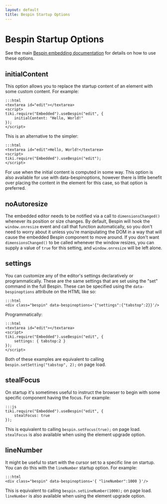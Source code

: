 ```yaml
---
layout: default
title: Bespin Startup Options
---
```


Bespin Startup Options
======================

See the main [Bespin embedding documentation][1] for details on how to use these
options.

[1]: index.html "Bespin embedding documentation"


initialContent
--------------

This option allows you to replace the startup content of an element with some
custom content. For example:

    :::html
    <textarea id="edit"></textarea>
    <script>
    tiki.require("Embedded").useBespin("edit", {
        initialContent: "Hello, World!"
    });
    </script>

This is an alternative to the simpler:

    :::html
    <textarea id="edit">Hello, World!</textarea>
    <script>
    tiki.require("Embedded").useBespin("edit");
    </script>

For use when the initial content is computed in some way. This option is also
available for use with data-bespinoptions, however there is little benefit over
placing the content in the element for this case, so that option is preferred.


noAutoresize
------------

The embedded editor needs to be notified via a call to
`dimensionsChanged()` whenever its position or size changes. By default, Bespin
will hook the `window.onresize` event and call that function automatically, so
you don't need to worry about it unless you're manipulating the DOM in a way
that will cause the embedded Bespin component to move around. If you don't want
`dimensionsChanged()` to be called whenever the window resizes, you can supply
a value of `true` for this setting, and `window.onresize` will be left alone.


settings
--------

You can customize any of the editor's settings declaratively or
programmatically. These are the same settings that are set using the "set"
command in the full Bespin. These can be specified using the
`data-bespinoptions` attribute on the HTML like so:

    :::html
    <div class="bespin" data-bespinoptions='{"settings":{"tabstop":2}}'/>

Programmatically:

    :::html
    <textarea id="edit"></textarea>
    <script>
    tiki.require("Embedded").useBespin("edit", {
        settings: { tabstop:2 }
    });
    </script>

Both of these examples are equivalent to calling
`bespin.setSetting("tabstop", 2);` on page load.


stealFocus
----------

On startup it's sometimes useful to instruct the browser to begin with some
specific component having the focus. For example:

    :::js
    tiki.require("Embedded").useBespin("edit", {
        stealFocus: true
    });

This is equivalent to calling `bespin.setFocus(true);` on page load.
`stealFocus` is also available when using the element upgrade option.


lineNumber
----------

It might be useful to start with the cursor set to a specific line on startup.
You can do this with the `lineNumber` startup option. For example:

    :::html
    <div class="bespin" data-bespinoptions='{ "lineNumber":1000 }'/>

This is equivalent to calling `bespin.setLineNumber(1000);` on page load.
`lineNumber` is also available when using the element upgrade option.

